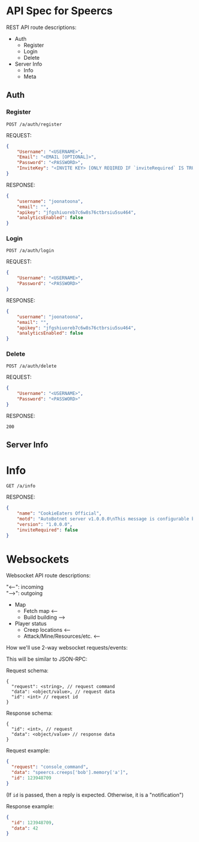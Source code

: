 # API Spec for **Speercs**

REST API route descriptions:

- Auth
  - Register
  - Login
  - Delete
- Server Info
  - Info
  - Meta

## Auth

### Register

`POST /a/auth/register`

REQUEST:

```json
{
    "Username": "<USERNAME>",
    "Email": "<EMAIL [OPTIONAL]>",
    "Password": "<PASSWORD>",
    "InviteKey": "<INVITE KEY> [ONLY REQIRED IF `inviteRequired` IS TRUE]>"
}
```

RESPONSE:

```json
{
    "username": "joonatoona",
    "email": "",
    "apikey": "jfgshiuoreb7c6w8s76ctbrsiu5su464",
    "analyticsEnabled": false
}
```

### Login

`POST /a/auth/login`

REQUEST:

```json
{
    "Username": "<USERNAME>",
    "Password": "<PASSWORD>"
}
```

RESPONSE:

```json
{
    "username": "joonatoona",
    "email": "",
    "apikey": "jfgshiuoreb7c6w8s76ctbrsiu5su464",
    "analyticsEnabled": false
}
```

### Delete

`POST /a/auth/delete`

REQUEST:

```json
{
    "Username": "<USERNAME>",
    "Password": "<PASSWORD>"
}
```

RESPONSE:

`200`

## Server Info

# Info

`GET /a/info`

RESPONSE:


```json
{
    "name": "CookieEaters Official",
    "motd": "AutoBotnet server v1.0.0.0\nThis message is configurable by the server admins.",
    "version": "1.0.0.0",
    "inviteRequired": false
}
```

# Websockets

Websocket API route descriptions:

"<--": incoming  
"-->": outgoing

- Map
  - Fetch map <--
  - Build building -->
- Player status
  - Creep locations <--
  - Attack/Mine/Resources/etc. <--


How we'll use 2-way websocket requests/events:

This will be similar to JSON-RPC:

Request schema:

```
{
  "request": <string>, // request command
  "data": <object/value>, // request data
  "id": <int> // request id
}
```

Response schema:

```
{
  "id": <int>, // request
  "data": <object/value> // response data
}
```

Request example:

```json
{
  "request": "console_command",
  "data": "speercs.creeps['bob'].memory['a']",
  "id": 123948709
}
```

(If `id` is passed, then a reply is expected. Otherwise, it is a "notification")

Response example:

```json
{
  "id": 123948709,
  "data": 42
}
```
